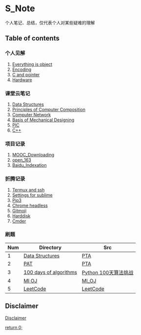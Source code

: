 # S_Note
个人笔记、总结，仅代表个人对某些疑难的理解
## Table of contents
### 个人见解
1. [Everything is object](Opinions/[01_Py]Everything_is_object.md)
2. [Encoding](Opinions/[02]Encoding.md)
3. [C and pointer](Opinions/[03_C]C_and_pointer.md)
4. [Hardware](Opinions/[04_ML]Hardware.md)
### 课堂云笔记
1. [Data Structures](http://note.youdao.com/noteshare?id=517e47a7bea2a34b666965f946dae424)
2. [Principles of Computer Composition](http://note.youdao.com/noteshare?id=2e2d1692e3be680cb1055c38be02ea14)
3. [Computer Network](http://note.youdao.com/noteshare?id=e2607b858b03589c60e7902ed4bb4b2c&sub=82966f60ad3fc32727bed24614875346)
4. [Basis of Mechanical Designing](http://note.youdao.com/noteshare?id=668913de6e17aa86f15d8148136886d9&sub=530a579d6798d83f9fcfb74cb44ec77c)
5. [PIC](http://note.youdao.com/noteshare?id=a90a9d5d0c6b12367df9e9f648512b19)
6. [C++](http://note.youdao.com/noteshare?id=1aa31e9bea16a7669c85746f671fb895)
### 项目记录
1. [MOOC_Downloading](Projects/[01_Py]MOOC_Downloading.md)
2. [open_163](Projects/[02_Py]open_163.md)
3. [Baidu_Indexation](Projects/[03_Py]Baidu_Indexation.md)
### 折腾记录
1. [Termux and ssh](Discovery/[01]Termux_and_ssh.md)
2. [Settings for sublime](Discovery/[02]Settings_for_sublime.md)
3. [Pip3](Discovery/[03]Pip3.md)
4. [Chrome headless](Discovery/[04]Chrome_headless.md)
5. [Gitmoji](Discovery/[05]Gitmoji.md)
6. [Harddisk](Discovery/[06]Harddisk.md)
7. [Cmder](Discovery/[07]Cmder.md)

### 刷题
Num|Directory|Src
---|---|---
1|[Data Structures](Codes/Data_Structures/)|[PTA](https://pintia.cn/problem-sets)
2|[PAT](Codes/PAT/)|[PTA](https://pintia.cn/problem-sets)
3|[100 days of algorithms](Codes/100_days_of_algorithms)|[Python 100天算法挑战](https://python123.io/index/topics/algorithm_100_days)
4|[MI OJ](Codes/MI_OJ/)|[MI_OJ](https://code.mi.com/problem/list)
5|[LeetCode](Codes/LeetCode/)|[LeetCode](https://leetcode.com/problemset/all/)

## Disclaimer
[Disclaimer](Disclaimer.md)

[return 0;](#s_note)